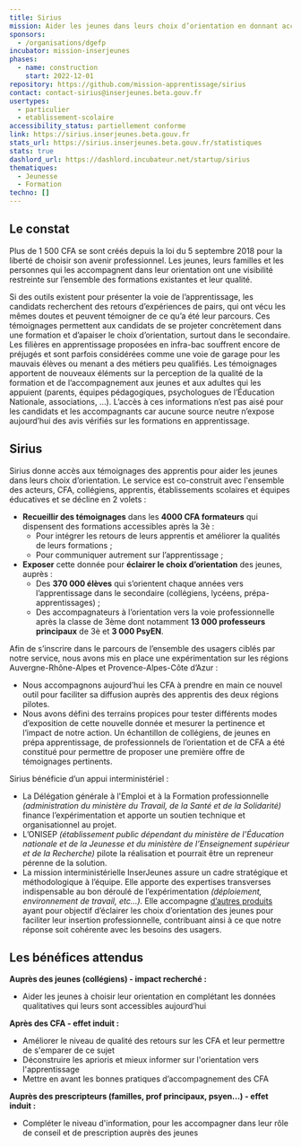 ```yaml
---
title: Sirius
mission: Aider les jeunes dans leurs choix d’orientation en donnant accès aux témoignages des apprentis
sponsors:
  - /organisations/dgefp
incubator: mission-inserjeunes
phases:
  - name: construction
    start: 2022-12-01
repository: https://github.com/mission-apprentissage/sirius
contact: contact-sirius@inserjeunes.beta.gouv.fr
usertypes:
  - particulier
  - etablissement-scolaire
accessibility_status: partiellement conforme
link: https://sirius.inserjeunes.beta.gouv.fr
stats_url: https://sirius.inserjeunes.beta.gouv.fr/statistiques
stats: true
dashlord_url: https://dashlord.incubateur.net/startup/sirius
thematiques:
  - Jeunesse
  - Formation
techno: []
---
```

## Le constat

Plus de 1 500 CFA se sont créés depuis la loi du 5 septembre 2018 pour la liberté de choisir son avenir professionnel. Les jeunes, leurs familles et les personnes qui les accompagnent dans leur orientation ont une visibilité restreinte sur l’ensemble des formations existantes et leur qualité.

Si des outils existent pour présenter la voie de l’apprentissage, les candidats recherchent des retours d’expériences de pairs, qui ont vécu les mêmes doutes et peuvent témoigner de ce qu’a été leur parcours. Ces témoignages permettent aux candidats de se projeter concrètement dans une formation et d’apaiser le choix d’orientation, surtout dans le secondaire. Les filières en apprentissage  proposées en infra-bac souffrent encore de préjugés et sont parfois considérées comme une voie de garage pour les mauvais élèves ou menant a des métiers peu qualifiés. Les témoignages apportent de nouveaux éléments sur la perception de la qualité de la formation et de l’accompagnement aux jeunes et aux adultes qui les appuient (parents, équipes pédagogiques, psychologues de l’Éducation Nationale, associations, …). L’accès à ces informations n’est pas aisé pour les candidats et les accompagnants car aucune source neutre n’expose aujourd’hui des avis vérifiés sur les formations en apprentissage.

## Sirius

Sirius donne accès aux témoignages des apprentis pour aider les jeunes dans leurs choix d’orientation. Le service est co-construit avec l'ensemble des acteurs, CFA, collégiens, apprentis, établissements scolaires et équipes éducatives et se décline en 2 volets :

- **Recueillir des témoignages** dans les **4000 CFA formateurs** qui dispensent des formations accessibles après la 3è :
    - Pour intégrer les retours de leurs apprentis et améliorer la qualités de leurs formations ;
    - Pour communiquer autrement sur l’apprentissage ;
- **Exposer** cette donnée pour **éclairer le choix d’orientation** des jeunes, auprès :
    - Des **370 000 élèves** qui s’orientent chaque années vers l’apprentissage dans le secondaire (collégiens, lycéens, prépa-apprentissages) ;
    - Des accompagnateurs à l’orientation vers la voie professionnelle après la classe de 3ème dont notamment **13 000 professeurs principaux** de 3è et **3 000 PsyEN**.

Afin de s’inscrire dans le parcours de l’ensemble des usagers ciblés par notre service, nous avons mis en place une expérimentation sur les régions Auvergne-Rhône-Alpes et Provence-Alpes-Côte d’Azur :
- Nous accompagnons aujourd’hui les CFA à prendre en main ce nouvel outil pour faciliter sa diffusion auprès des apprentis des deux régions pilotes.
- Nous avons défini des terrains propices pour tester différents modes d’exposition de cette nouvelle donnée et mesurer la pertinence et l’impact de notre action. Un échantillon de collégiens, de jeunes en prépa apprentissage, de professionnels de l’orientation et de CFA a été constitué pour permettre de proposer une première offre de témoignages pertinents.


Sirius bénéficie d’un appui interministériel :
- La Délégation générale à l'Emploi et à la Formation professionnelle *(administration du ministère du Travail, de la Santé et de la Solidarité)* finance l’expérimentation et apporte un soutien technique et organisationnel au projet.
- L’ONISEP *(établissement public dépendant du ministère de l'Éducation nationale et de la Jeunesse et du ministère de l’Enseignement supérieur et de la Recherche)* pilote la réalisation et pourrait être un repreneur pérenne de la solution.
- La mission interministérielle InserJeunes assure un cadre stratégique et méthodologique à l’équipe. Elle apporte des expertises transverses indispensable au bon déroulé de l’expérimentation *(déploiement, environnement de travail, etc…).* Elle accompagne [d’autres produits](https://beta.gouv.fr/startups/?incubateur=mission-inserjeunes) ayant pour objectif d’éclairer les choix d’orientation des jeunes pour faciliter leur insertion professionnelle, contribuant ainsi à ce que notre réponse soit cohérente avec les besoins des usagers.

## Les bénéfices attendus

**Auprès des jeunes (collégiens) - impact recherché :**

- Aider les jeunes à choisir leur orientation en complétant les données qualitatives qui leurs sont accessibles aujourd’hui

**Après des CFA - effet induit :**

- Améliorer le niveau de qualité des retours sur les CFA et leur permettre de s'emparer de ce sujet
- Déconstruire les aprioris et mieux informer sur l'orientation vers l'apprentissage
- Mettre en avant les bonnes pratiques d’accompagnement des CFA

**Auprès des prescripteurs (familles, prof principaux, psyen...) - effet induit :**

- Compléter le niveau d'information, pour les accompagner dans leur rôle de conseil et de prescription auprès des jeunes
